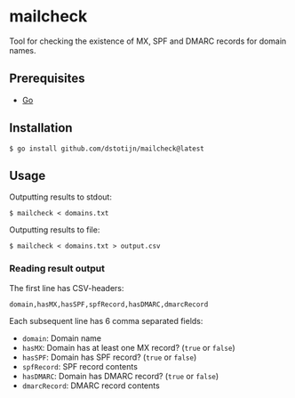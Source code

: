 # mailcheck

Tool for checking the existence of MX, SPF and DMARC records for domain names.

## Prerequisites

- [Go](https://golang.org/)

## Installation

```
$ go install github.com/dstotijn/mailcheck@latest
```

## Usage

Outputting results to stdout:

```
$ mailcheck < domains.txt
```

Outputting results to file:

```
$ mailcheck < domains.txt > output.csv
```

### Reading result output

The first line has CSV-headers:

`domain,hasMX,hasSPF,spfRecord,hasDMARC,dmarcRecord`

Each subsequent line has 6 comma separated fields:

- `domain`: Domain name
- `hasMX`: Domain has at least one MX record? (`true` or `false`)
- `hasSPF`: Domain has SPF record? (`true` or `false`)
- `spfRecord`: SPF record contents
- `hasDMARC`: Domain has DMARC record? (`true` or `false`)
- `dmarcRecord`: DMARC record contents
